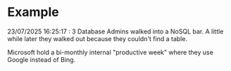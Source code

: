 # Example

<!-- replace-with-date starts -->
23/07/2025 16:25:17 : 3 Database Admins walked into a NoSQL bar. A little while later they walked out because they couldn't find a table.
<!-- replace-with-date ends -->

<!-- replace-with-joke starts -->
Microsoft hold a bi-monthly internal "productive week" where they use Google instead of Bing.
<!-- replace-with-joke ends -->